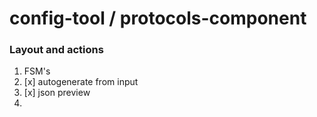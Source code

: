 # config-tool / protocols-component

### Layout and actions
1. FSM's
1. [x] autogenerate from input
2. [x] json preview
3.
